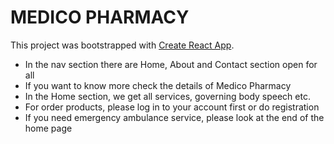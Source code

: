 # MEDICO PHARMACY

This project was bootstrapped with [Create React App](https://github.com/facebook/create-react-app).

- In the nav section there are Home, About and Contact section open for all
- If you want to know more check the details of Medico Pharmacy
- In the Home section, we get all services, governing body speech etc.
- For order products, please log in to your account first or do registration
- If you need emergency ambulance service, please look at the end of the home page